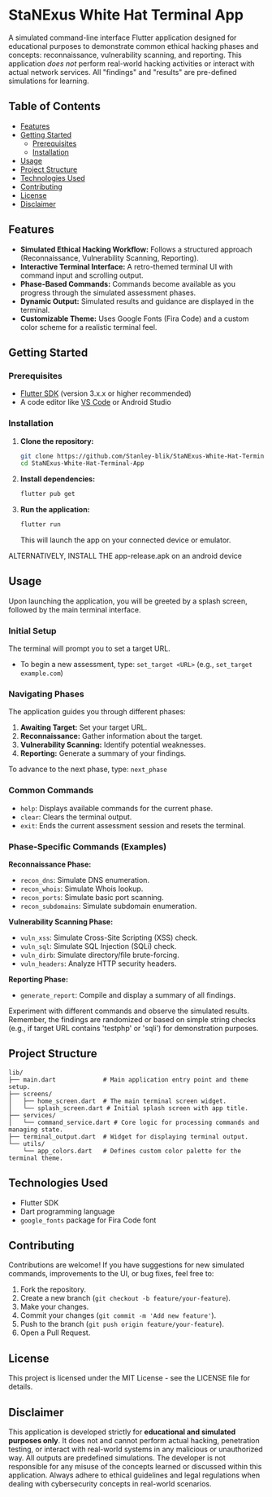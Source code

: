  # StaNExus White Hat Terminal App
 
  A simulated command-line interface Flutter application designed for educational purposes
  to demonstrate common ethical hacking phases and concepts: reconnaissance, vulnerability
  scanning, and reporting. This application *does not* perform real-world hacking activities
  or interact with actual network services. All "findings" and "results" are pre-defined
  simulations for learning.
 
  ## Table of Contents
  - [Features](#features)
  - [Getting Started](#getting-started)
    - [Prerequisites](#prerequisites)
    - [Installation](#installation)
  - [Usage](#usage)
  - [Project Structure](#project-structure)
  - [Technologies Used](#technologies-used)
  - [Contributing](#contributing)
  - [License](#license)
  - [Disclaimer](#disclaimer)
 
  ## Features
  - **Simulated Ethical Hacking Workflow:** Follows a structured approach (Reconnaissance, Vulnerability Scanning, Reporting).
  - **Interactive Terminal Interface:** A retro-themed terminal UI with command input and scrolling output.
  - **Phase-Based Commands:** Commands become available as you progress through the simulated assessment phases.
  - **Dynamic Output:** Simulated results and guidance are displayed in the terminal.
  - **Customizable Theme:** Uses Google Fonts (Fira Code) and a custom color scheme for a realistic terminal feel.
 
  ## Getting Started
 
  ### Prerequisites
  - [Flutter SDK](https://flutter.dev/docs/get-started/install) (version 3.x.x or higher recommended)
  - A code editor like [VS Code](https://code.visualstudio.com/) or Android Studio
 
  ### Installation
 
  1. **Clone the repository:**
     ```bash
     git clone https://github.com/Stanley-blik/StaNExus-White-Hat-Terminal-App.git
     cd StaNExus-White-Hat-Terminal-App
     ```
 
  2. **Install dependencies:**
     ```bash
     flutter pub get
     ```
 
  3. **Run the application:**
     ```bash
     flutter run
     ```
     This will launch the app on your connected device or emulator.

 ALTERNATIVELY, INSTALL THE app-release.apk on an android device
  ## Usage
 
  Upon launching the application, you will be greeted by a splash screen, followed by the main terminal interface.
  
  ### Initial Setup
  The terminal will prompt you to set a target URL.
  - To begin a new assessment, type: `set_target <URL>` (e.g., `set_target example.com`)
 
  ### Navigating Phases
  The application guides you through different phases:
  1.  **Awaiting Target:** Set your target URL.
  2.  **Reconnaissance:** Gather information about the target.
  3.  **Vulnerability Scanning:** Identify potential weaknesses.
  4.  **Reporting:** Generate a summary of your findings.
 
  To advance to the next phase, type: `next_phase`
 
  ### Common Commands
  - `help`: Displays available commands for the current phase.
  - `clear`: Clears the terminal output.
  - `exit`: Ends the current assessment session and resets the terminal.
 
  ### Phase-Specific Commands (Examples)
  **Reconnaissance Phase:**
  - `recon_dns`: Simulate DNS enumeration.
  - `recon_whois`: Simulate Whois lookup.
  - `recon_ports`: Simulate basic port scanning.
  - `recon_subdomains`: Simulate subdomain enumeration.
 
  **Vulnerability Scanning Phase:**
  - `vuln_xss`: Simulate Cross-Site Scripting (XSS) check.
  - `vuln_sql`: Simulate SQL Injection (SQLi) check.
  - `vuln_dirb`: Simulate directory/file brute-forcing.
  - `vuln_headers`: Analyze HTTP security headers.
 
  **Reporting Phase:**
  - `generate_report`: Compile and display a summary of all findings.
 
  Experiment with different commands and observe the simulated results. Remember, the findings are randomized or based on simple string checks (e.g., if target URL contains 'testphp' or 'sqli') for demonstration purposes.
 
  ## Project Structure
  ```
  lib/
  ├── main.dart             # Main application entry point and theme setup.
  ├── screens/
  │   ├── home_screen.dart  # The main terminal screen widget.
  │   └── splash_screen.dart # Initial splash screen with app title.
  ├── services/
  │   └── command_service.dart # Core logic for processing commands and managing state.
  ├── terminal_output.dart  # Widget for displaying terminal output.
  └── utils/
      └── app_colors.dart   # Defines custom color palette for the terminal theme.
  ```
 
  ## Technologies Used
  - Flutter SDK
  - Dart programming language
  - `google_fonts` package for Fira Code font
 
  ## Contributing
  Contributions are welcome! If you have suggestions for new simulated commands, improvements to the UI, or bug fixes, feel free to:
  1.  Fork the repository.
  2.  Create a new branch (`git checkout -b feature/your-feature`).
  3.  Make your changes.
  4.  Commit your changes (`git commit -m 'Add new feature'`).
  5.  Push to the branch (`git push origin feature/your-feature`).
  6.  Open a Pull Request.
 
  ## License
  This project is licensed under the MIT License - see the LICENSE file for details.
 
  ## Disclaimer
  This application is developed strictly for **educational and simulated purposes only**. It does not and cannot perform actual hacking, penetration testing, or interact with real-world systems in any malicious or unauthorized way. All outputs are predefined simulations. The developer is not responsible for any misuse of the concepts learned or discussed within this application. Always adhere to ethical guidelines and legal regulations when dealing with cybersecurity concepts in real-world scenarios.
